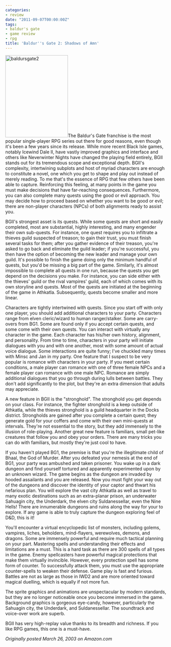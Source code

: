 ```yaml
---
categories:
- review
date: "2011-09-07T00:00:00Z"
tags:
- baldur's gate
- game review
- rpg
title: 'Baldur''s Gate 2: Shadows of Amn'
---
```

<img class="pull-left" title="baldursgate2" src="http://yentran.isamonkey.org/gallery/images/baldursgate2.jpg" width="196" height="257" />The Baldur's Gate franchise is the most popular single-player RPG series out there for good reasons, even though it's been a few years since its release. While more recent Black Isle games, notably Icewind Dale II, have vastly improved graphics and interface and others like Neverwinter Nights have changed the playing field entirely, BGII stands out for its tremendous scope and exceptional depth. BGII's complexity, intertwining subplots and host of myriad characters are enough to constitute a novel, one which you get to shape and play out instead of merely reading. To me that's the essence of RPG that few others have been able to capture. Reinforcing this feeling, at many points in the game you must make decisions that have far-reaching consequences. Furthermore, you can also complete many quests using the good or evil approach. You may decide how to proceed based on whether you want to be good or evil; there are non-player characters (NPCs) of both alignments ready to assist you.

BGII's strongest asset is its quests. While some quests are short and easily completed, most are substantial, highly interesting, and many engender their own sub-quests. For instance, one quest requires you to infiltrate a thieves guild suspected of treason; to gain their trust, you must finish several tasks for them; after you gather evidence of their treason, you're asked to go back and eliminate the guild leader; if you're successful, you then have the option of becoming the new leader and manage your own guild. It's possible to finish the game doing only the minimum handful of quests, but you'd be missing a big part of the game. Similarly, it's almost impossible to complete all quests in one run, because the quests you get depend on the decisions you make. For instance, you can side either with the thieves' guild or the rival vampires' guild, each of which comes with its own storyline and quests. Most of the quests are initiated at the beginning of the game in Athkatla. Subsequently, quests become smaller and more linear.

Characters are tightly intertwined with quests. Since you start off with only one player, you should add additional characters to your party. Characters range from elven cleric/wizard to human ranger/stalker. Some are carry-overs from BG1. Some are found only if you accept certain quests, and some come with their own quests. You can interact with virtually any character in the game. Each character has his/her own history, alignment, and personality. From time to time, characters in your party will initiate dialogues with you and with one another, most with some amount of actual voice dialogue. Some interactions are quite funny; I've chuckled many times with Minsc and Jan in my party. One feature that I suspect to be very popular is romance with characters in your party. If you meet certain conditions, a male player can romance with one of three female NPCs and a female player can romance with one male NPC. Romance are simply additional dialogues that you go through during lulls between battles. They don't add significantly to the plot, but they're an extra dimension that adults may appreciate.

A new feature in BGII is the "stronghold". The stronghold you get depends on your class. For instance, the fighter stronghold is a keep outside of Athkatla, while the thieves stronghold is a guild headquarter in the Docks district. Strongholds are gained after you complete a certain quest; they generate gold for your coffers and come with their own mini-quests at intervals. They're not essential to the story, but they add immensely to the illusion of role-playing. Another great new feature is familiars, small pet-like creatures that follow you and obey your orders. There are many tricks you can do with familiars, but mostly they're just cool to have.

If you haven't played BG1, the premise is that you're the illegitimate child of Bhaal, the God of Murder. After you defeated your nemesis at the end of BG1, your party was ambushed and taken prisoner. You wake up in a dark dungeon and find yourself tortured and apparently experimented upon by an unknown wizard. The game begins as the dungeon are invaded by hooded assailants and you are released. Now you must fight your way out of the dungeons and discover the identity of your captor and thwart his nefarious plan. You will explore the vast city Athkatla as well as travel to many exotic destinations such as an extra-planar prison, an underwater Sahuagin city, the Underdark, the elven city Suldanessellar, even the Nine Hells! There are innumerable dungeons and ruins along the way for your to explore. If any game is able to truly capture the dungeon exploring feel of D&amp;D, this is it!

You'll encounter a virtual encyclopedic list of monsters, including golems, vampires, liches, beholders, mind-flayers, werewolves, demons, and dragons. Some are immensely powerful and require much tactical planning on your part. Mastering spells and understanding their effects and limitations are a must. This is a hard task as there are 300 spells of all types in the game. Enemy spellcasters have powerful magical protections that make them virtually invincible. However, every protection spell has some form of counter. To successfully attack them, you must use the appropriate counter-spells to weaken their defense. Game play is fast and furious. Battles are not as large as those in IWD2 and are more oriented toward magical duelling, which is equally if not more fun.

The sprite graphics and animations are unspectacular by modern standards, but they are no longer noticeable once you become immersed in the game. Background graphics is gorgeous eye-candy, however, particularly the Sahuagin city, the Underdark, and Suldanessellar. The soundtrack and voice-over work are superb.

BGII has very high-replay value thanks to its breadth and richness. If you like RPG games, this one is a must-have.

*Originally posted March 26, 2003 on Amazon.com*
